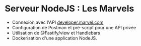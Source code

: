 # Serveur NodeJS : Les Marvels

- Connexion avec l'API [developer.marvel.com](https://developer.marvel.com)
- Configuration de Postman et pré-script pour une API privée
- Utilisation de @Fastify/view et Handlebars
- Dockerisation d'une application NodeJS.


